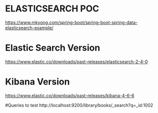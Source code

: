 # ELASTICSEARCH POC

https://www.mkyong.com/spring-boot/spring-boot-spring-data-elasticsearch-example/

# Elastic Search Version
https://www.elastic.co/downloads/past-releases/elasticsearch-2-4-0

# Kibana Version
https://www.elastic.co/downloads/past-releases/kibana-4-6-6

#Queries to test
http://localhost:9200/library/books/_search?q=_id:1002

